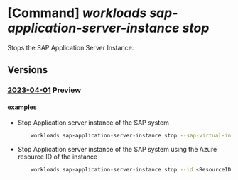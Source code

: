 # [Command] _workloads sap-application-server-instance stop_

Stops the SAP Application Server Instance.

## Versions

### [2023-04-01](/Resources/mgmt-plane/L3N1YnNjcmlwdGlvbnMve30vcmVzb3VyY2Vncm91cHMve30vcHJvdmlkZXJzL21pY3Jvc29mdC53b3JrbG9hZHMvc2FwdmlydHVhbGluc3RhbmNlcy97fS9hcHBsaWNhdGlvbmluc3RhbmNlcy97fS9zdG9w/2023-04-01.xml) **Preview**

<!-- mgmt-plane /subscriptions/{}/resourcegroups/{}/providers/microsoft.workloads/sapvirtualinstances/{}/applicationinstances/{}/stop 2023-04-01 -->

#### examples

- Stop Application server instance of the SAP system
    ```bash
        workloads sap-application-server-instance stop --sap-virtual-instance-name <VIS Name> -g <Resource-group-name> -n <ResourceName>
    ```

- Stop Application server instance of the SAP system using the Azure resource ID of the instance
    ```bash
        workloads sap-application-server-instance stop --id <ResourceID>
    ```
